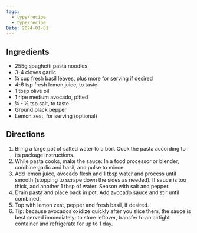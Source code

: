 ```yaml
---
tags:
  - type/recipe
  - type/recipe
Date: 2024-01-01
---
```


## Ingredients

- 255g spaghetti pasta noodles
- 3-4 cloves garlic
- ¼ cup fresh basil leaves, plus more for serving if desired
- 4-6 tsp fresh lemon juice, to taste
- 1 tbsp olive oil
- 1 ripe medium avocado, pitted
- ¼ - ½ tsp salt, to taste
- Ground black pepper
- Lemon zest, for serving (optional)

## Directions

1. Bring a large pot of salted water to a boil. Cook the pasta according to its package instructions.
2. While pasta cooks, make the sauce: In a food processor or blender, combine garlic and basil, and pulse to mince.
3. Add lemon juice, avocado flesh and 1 tbsp water and process until smooth (stopping to scrape down the sides as needed). If sauce is too thick, add another 1 tbsp of water. Season with salt and pepper.
4. Drain pasta and place back in pot. Add avocado sauce and stir until combined.
5. Top with lemon zest, pepper and fresh basil, if desired.
6. Tip: because avocados oxidize quickly after you slice them, the sauce is best served immediately; to store leftover, transfer to an airtight container and refrigerate for up to 1 day.